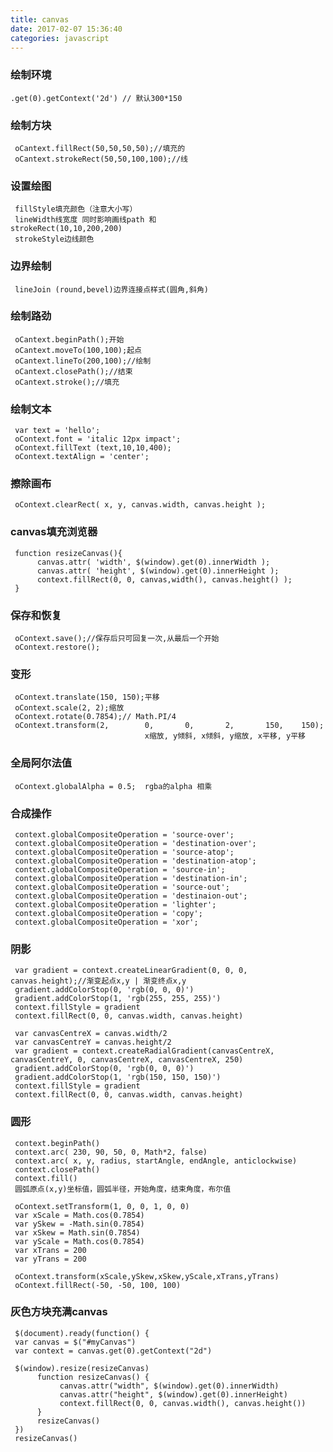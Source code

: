 ```yaml
---
title: canvas
date: 2017-02-07 15:36:40
categories: javascript
---
```


### 绘制环境
    .get(0).getContext('2d') // 默认300*150


### 绘制方块
     oCantext.fillRect(50,50,50,50);//填充的
     oCantext.strokeRect(50,50,100,100);//线

### 设置绘图
     fillStyle填充颜色（注意大小写）
     lineWidth线宽度 同时影响画线path 和                     strokeRect(10,10,200,200)
     strokeStyle边线颜色

### 边界绘制
     lineJoin (round,bevel)边界连接点样式(圆角,斜角)
     
### 绘制路劲
     oCantext.beginPath();开始
     oCantext.moveTo(100,100);起点
     oCantext.lineTo(200,100);//绘制
     oCantext.closePath();//结束
     oCantext.stroke();//填充

### 绘制文本
     var text = 'hello';
     oContext.font = 'italic 12px impact';
     oContext.fillText (text,10,10,400);        
     oContext.textAlign = 'center';

### 擦除画布
     oContext.clearRect( x, y, canvas.width, canvas.height );

### canvas填充浏览器
     function resizeCanvas(){
          canvas.attr( 'width', $(window).get(0).innerWidth );
          canvas.attr( 'height', $(window).get(0).innerHeight );
          context.fillRect(0, 0, canvas,width(), canvas.height() );
     }

### 保存和恢复
     oContext.save();//保存后只可回复一次,从最后一个开始
     oContext.restore();

### 变形
     oContext.translate(150, 150);平移
     oContext.scale(2, 2);缩放
     oContext.rotate(0.7854);// Math.PI/4
     oContext.transform(2,        0,       0,       2,       150,    150);     
                                  x缩放, y倾斜, x倾斜, y缩放, x平移, y平移
### 全局阿尔法值
     oContext.globalAlpha = 0.5;  rgba的alpha 相乘

### 合成操作
     context.globalCompositeOperation = 'source-over';
     context.globalCompositeOperation = 'destination-over';
     context.globalCompositeOperation = 'source-atop';
     context.globalCompositeOperation = 'destination-atop';
     context.globalCompositeOperation = 'source-in';
     context.globalCompositeOperation = 'destination-in';
     context.globalCompositeOperation = 'source-out';
     context.globalCompositeOperation = 'destinaion-out';
     context.globalCompositeOperation = 'lighter';
     context.globalCompositeOperation = 'copy';
     context.globalCompositeOperation = 'xor';

### 阴影
     var gradient = context.createLinearGradient(0, 0, 0, canvas.height);//渐变起点x,y | 渐变终点x,y
     gradient.addColorStop(0, 'rgb(0, 0, 0)')
     gradient.addColorStop(1, 'rgb(255, 255, 255)')
     context.fillStyle = gradient
     context.fillRect(0, 0, canvas.width, canvas.height)

     var canvasCentreX = canvas.width/2
     var canvasCentreY = canvas.height/2
     var gradient = context.createRadialGradient(canvasCentreX, canvasCentreY, 0, canvasCentreX, canvasCentreX, 250) 
     gradient.addColorStop(0, 'rgb(0, 0, 0)')
     gradient.addColorStop(1, 'rgb(150, 150, 150)')
     context.fillStyle = gradient
     context.fillRect(0, 0, canvas.width, canvas.height)

### 圆形    
     context.beginPath()
     context.arc( 230, 90, 50, 0, Math*2, false)
     context.arc( x, y, radius, startAngle, endAngle, anticlockwise)
     context.closePath()
     context.fill()
     圆弧原点(x,y)坐标值，圆弧半径，开始角度，结束角度，布尔值

     oContext.setTransform(1, 0, 0, 1, 0, 0)
     var xScale = Math.cos(0.7854)
     var ySkew = -Math.sin(0.7854)
     var xSkew = Math.sin(0.7854)
     var yScale = Math.cos(0.7854)
     var xTrans = 200
     var yTrans = 200
     
     oContext.transform(xScale,ySkew,xSkew,yScale,xTrans,yTrans)
     oContext.fillRect(-50, -50, 100, 100)


### 灰色方块充满canvas
     $(document).ready(function() {     
     var canvas = $("#myCanvas")
     var context = canvas.get(0).getContext("2d") 

     $(window).resize(resizeCanvas)
          function resizeCanvas() { 
               canvas.attr("width", $(window).get(0).innerWidth)
               canvas.attr("height", $(window).get(0).innerHeight) 
               context.fillRect(0, 0, canvas.width(), canvas.height()) 
          }
          resizeCanvas()
     })
     resizeCanvas()
